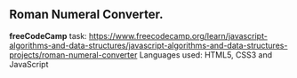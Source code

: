 ## Roman Numeral Converter.
**freeCodeCamp** task: https://www.freecodecamp.org/learn/javascript-algorithms-and-data-structures/javascript-algorithms-and-data-structures-projects/roman-numeral-converter
Languages used: HTML5, CSS3 and JavaScript